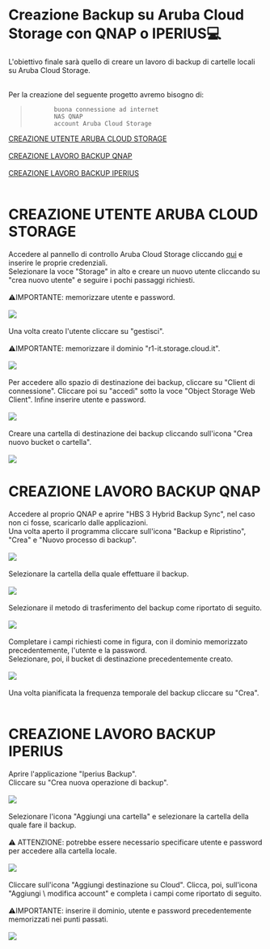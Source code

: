 # Creazione Backup su Aruba Cloud Storage con QNAP o IPERIUS:computer:
L'obiettivo finale sarà quello di creare un lavoro di backup di cartelle locali su Aruba Cloud Storage.<br>
<br>

Per la creazione del seguente progetto avremo bisogno di:
>            buona connessione ad internet
>            NAS QNAP
>            account Aruba Cloud Storage

[CREAZIONE UTENTE ARUBA CLOUD STORAGE](#CREAZIONE-UTENTE-ARUBA-CLOUD-STORAGE)<br><br>
[CREAZIONE LAVORO BACKUP QNAP](#CREAZIONE-LAVORO-BACKUP-QNAP)<br><br>
[CREAZIONE LAVORO BACKUP IPERIUS](#CREAZIONE-LAVORO-IPERIUS)<br><br>

# CREAZIONE UTENTE ARUBA CLOUD STORAGE
Accedere al pannello di controllo Aruba Cloud Storage cliccando [qui](https://admin.services.cloud.it/Login.aspx) e inserire le proprie credenziali.<br>
Selezionare la voce "Storage" in alto e creare un nuovo utente cliccando su "crea nuovo utente" e seguire i pochi passaggi richiesti. <br><br>
:warning:IMPORTANTE: memorizzare utente e password.<br><br>
![](/proc/1.PNG)<br><br>
Una volta creato l'utente cliccare su "gestisci".<br><br>
:warning:IMPORTANTE: memorizzare il dominio "r1-it.storage.cloud.it".<br><br>
![](/proc/2.PNG)<br><br>
Per accedere allo spazio di destinazione dei backup, cliccare su "Client di connessione". Cliccare poi su "accedi" sotto la voce "Object Storage Web Client".
Infine inserire utente e password.<br><br>
![](/proc/3.PNG)<br><br>
Creare una cartella di destinazione dei backup cliccando sull'icona "Crea nuovo bucket o cartella".<br><br>
![](/proc/4.PNG)

# CREAZIONE LAVORO BACKUP QNAP 
Accedere al proprio QNAP e aprire "HBS 3 Hybrid Backup Sync", nel caso non ci fosse, scaricarlo dalle applicazioni.<br>
Una volta aperto il programma cliccare sull'icona "Backup e Ripristino", "Crea" e "Nuovo processo di backup".<br><br>
![](/proc/5.PNG)<br><br>
Selezionare la cartella della quale effettuare il backup.<br><br>
![](/proc/6.PNG)<br><br>
Selezionare il metodo di trasferimento del backup come riportato di seguito.<br><br>
![](/proc/9.PNG)<br><br>
Completare i campi richiesti come in figura, con il dominio memorizzato precedentemente, l'utente e la password.<br>
Selezionare, poi, il bucket di destinazione precedentemente creato.<br><br>
![](/proc/7.PNG)<br><br>
Una volta pianificata la frequenza temporale del backup cliccare su "Crea".<br><br>

# CREAZIONE LAVORO BACKUP IPERIUS
Aprire l'applicazione "Iperius Backup".<br>
Cliccare su "Crea nuova operazione di backup".<br><br>
![](/proc/10.PNG)<br><br>
Selezionare l'icona "Aggiungi una cartella" e selezionare la cartella della quale fare il backup.<br><br>
:warning: ATTENZIONE: potrebbe essere necessario specificare utente e password per accedere alla cartella locale.<br><br>
![](/proc/12.PNG)<br><br>
Cliccare sull'icona "Aggiungi destinazione su Cloud". Clicca, poi, sull'icona "Aggiungi \ modifica account" e completa i campi come riportato di seguito.<br><br>
:warning:IMPORTANTE: inserire il dominio, utente e password precedentemente memorizzati nei punti passati.<br><br>
![](/proc/11.PNG)<br><br>
